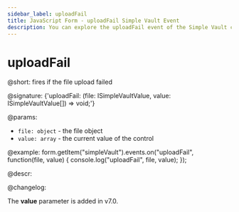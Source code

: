 ```yaml
---
sidebar_label: uploadFail
title: JavaScript Form - uploadFail Simple Vault Event 
description: You can explore the uploadFail event of the Simple Vault control of Form in the documentation of the DHTMLX JavaScript UI library. Browse developer guides and API reference, try out code examples and live demos, and download a free 30-day evaluation version of DHTMLX Suite.
---
```


# uploadFail

@short: fires if the file upload failed

@signature: {'uploadFail: (file: ISimpleVaultValue, value: ISimpleVaultValue[]) => void;'}

@params:
- `file: object` - the file object
- `value: array` - the current value of the control

@example:
form.getItem("simpleVault").events.on("uploadFail", function(file, value) {
    console.log("uploadFail", file, value);
});

@descr:

@changelog:

The **value** parameter is added in v7.0.

